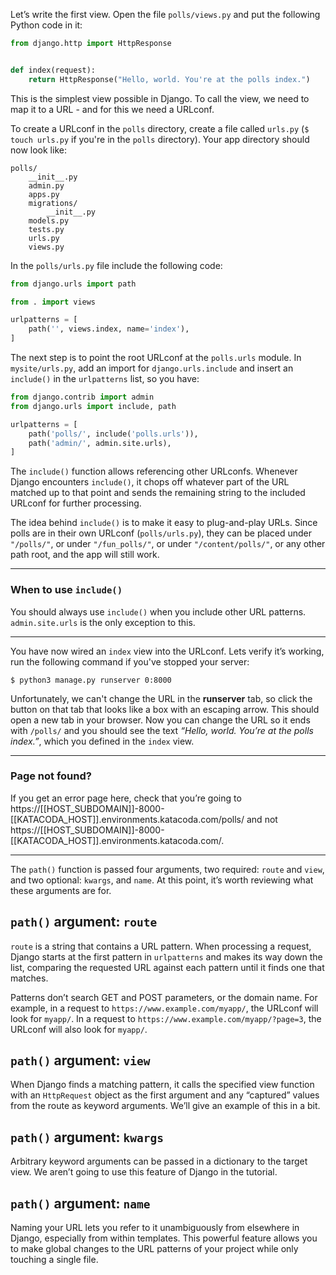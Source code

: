 Let’s write the first view. Open the file `polls/views.py` and put the
following Python code in it:

```python
from django.http import HttpResponse


def index(request):
    return HttpResponse("Hello, world. You're at the polls index.")
```

This is the simplest view possible in Django. To call the view, we need
to map it to a URL - and for this we need a URLconf.

To create a URLconf in the `polls` directory, create a file called
`urls.py` (`$ touch urls.py` if you're in the `polls` directory). Your
app directory should now look like:

```
polls/
    __init__.py
    admin.py
    apps.py
    migrations/
        __init__.py
    models.py
    tests.py
    urls.py
    views.py
```

In the `polls/urls.py` file include the following code:

```python
from django.urls import path

from . import views

urlpatterns = [
    path('', views.index, name='index'),
]
```

The next step is to point the root URLconf at the `polls.urls` module. In
`mysite/urls.py`, add an import for `django.urls.include` and insert an
`include()` in the `urlpatterns` list, so you have:

```python
from django.contrib import admin
from django.urls import include, path

urlpatterns = [
    path('polls/', include('polls.urls')),
    path('admin/', admin.site.urls),
]
```

The `include()` function allows referencing other URLconfs. Whenever
Django encounters `include()`, it chops off whatever part of the URL
matched up to that point and sends the remaining string to the included
URLconf for further processing.

The idea behind `include()` is to make it easy to plug-and-play URLs.
Since polls are in their own URLconf (`polls/urls.py`), they can be
placed under `"/polls/"`, or under `"/fun_polls/"`, or under
`"/content/polls/"`, or any other path root, and the app will still
work.

---

### When to use `include()`

You should always use `include()` when you include other URL patterns.
`admin.site.urls` is the only exception to this.

---

You have now wired an `index` view into the URLconf. Lets verify it’s
working, run the following command if you've stopped your server:

```
$ python3 manage.py runserver 0:8000
```

Unfortunately, we can't change the URL in the **runserver** tab, so
click the button on that tab that looks like a box with an escaping
arrow. This should open a new tab in your browser. Now you can change
the URL so it ends with `/polls/` and you should see the text _“Hello,
world. You’re at the polls index.”_, which you defined in the `index`
view.

---

### Page not found?

If you get an error page here, check that you’re going to
https://[[HOST_SUBDOMAIN]]-8000-[[KATACODA_HOST]].environments.katacoda.com/polls/
and not https://[[HOST_SUBDOMAIN]]-8000-[[KATACODA_HOST]].environments.katacoda.com/.

---

The `path()` function is passed four arguments, two required: `route` and
`view`, and two optional: `kwargs`, and `name`. At this point, it’s worth
reviewing what these arguments are for.

## `path()` argument: `route`

`route` is a string that contains a URL pattern. When processing a
request, Django starts at the first pattern in `urlpatterns` and makes its
way down the list, comparing the requested URL against each pattern
until it finds one that matches.

Patterns don’t search GET and POST parameters, or the domain name. For
example, in a request to `https://www.example.com/myapp/`, the URLconf
will look for `myapp/`. In a request to
`https://www.example.com/myapp/?page=3`, the URLconf will also look for
`myapp/`.

## `path()` argument: `view`

When Django finds a matching pattern, it calls the specified view
function with an `HttpRequest` object as the first argument and any
“captured” values from the route as keyword arguments. We’ll give an
example of this in a bit.

## `path()` argument: `kwargs`

Arbitrary keyword arguments can be passed in a dictionary to the target
view. We aren’t going to use this feature of Django in the tutorial.

## `path()` argument: `name`

Naming your URL lets you refer to it unambiguously from elsewhere in
Django, especially from within templates. This powerful feature allows
you to make global changes to the URL patterns of your project while
only touching a single file.